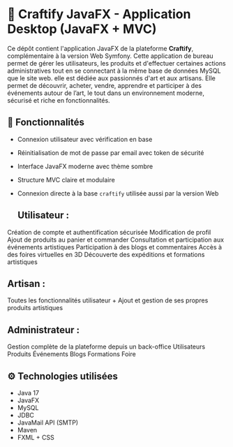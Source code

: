 # 🎨 Craftify JavaFX - Application Desktop (JavaFX + MVC)

Ce dépôt contient l'application JavaFX de la plateforme **Craftify**, complémentaire à la version Web Symfony.
Cette application de bureau permet de gérer les utilisateurs, les produits et d'effectuer certaines actions administratives
tout en se connectant à la même base de données MySQL que le site web.
elle est dédiée aux passionnés d'art et aux artisans. Elle permet de découvrir, acheter, vendre, apprendre et participer à des événements autour de l’art, le tout dans un environnement moderne, sécurisé et riche en fonctionnalités.

## 🧩 Fonctionnalités

- Connexion utilisateur avec vérification en base
- Réinitialisation de mot de passe par email avec token de sécurité
- Interface JavaFX moderne avec thème sombre
- Structure MVC claire et modulaire
- Connexion directe à la base `craftify` utilisée aussi par la version Web

  ## Utilisateur :
Création de compte et authentification sécurisée
Modification de profil
Ajout de produits au panier et commander
Consultation et participation aux événements artistiques
Participation à des blogs et commentaires
Accès à des foires virtuelles en 3D
Découverte des expéditions et formations artistiques

## Artisan :
Toutes les fonctionnalités utilisateur +
Ajout et gestion de ses propres produits artistiques

## Administrateur :
Gestion complète de la plateforme depuis un back-office
Utilisateurs
Produits
Événements
Blogs
Formations
Foire

## ⚙️ Technologies utilisées

- Java 17
- JavaFX
- MySQL
- JDBC
- JavaMail API (SMTP)
- Maven
- FXML + CSS


